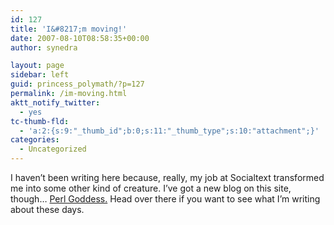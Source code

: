 ```yaml
---
id: 127
title: 'I&#8217;m moving!'
date: 2007-08-10T08:58:35+00:00
author: synedra

layout: page
sidebar: left
guid: princess_polymath/?p=127
permalink: /im-moving.html
aktt_notify_twitter:
  - yes
tc-thumb-fld:
  - 'a:2:{s:9:"_thumb_id";b:0;s:11:"_thumb_type";s:10:"attachment";}'
categories:
  - Uncategorized
---
```

I haven&#8217;t been writing here because, really, my job at Socialtext transformed me into some other kind of creature. I&#8217;ve got a new blog on this site, though&#8230; [Perl Goddess.](http://www.perlgoddess.com/perlgoddess) Head over there if you want to see what I&#8217;m writing about these days.